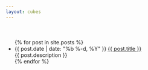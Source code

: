 ```yaml
---
layout: cubes
---
```

<div style="margin-top:50px;">
<span style="display:none;">hello</span>
  <ul class="posts">
    {% for post in site.posts %}
      <li>
      <div class="mregion">
        <span class="post-date">{{ post.date | date: "%b %-d, %Y" }}</span>
        <a class="post-link" href="{{ post.url | prepend: site.baseurl }}">{{ post.title }}</a>
        <div class="title-desc">{{ post.description }}</div>
      </div>
      </li>
    {% endfor %}
  </ul>
</div>


